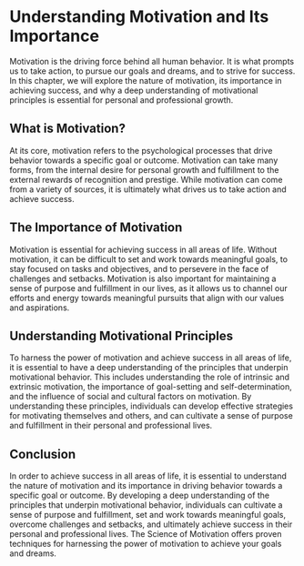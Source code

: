 Understanding Motivation and Its Importance
====================================================================

Motivation is the driving force behind all human behavior. It is what prompts us to take action, to pursue our goals and dreams, and to strive for success. In this chapter, we will explore the nature of motivation, its importance in achieving success, and why a deep understanding of motivational principles is essential for personal and professional growth.

What is Motivation?
-------------------

At its core, motivation refers to the psychological processes that drive behavior towards a specific goal or outcome. Motivation can take many forms, from the internal desire for personal growth and fulfillment to the external rewards of recognition and prestige. While motivation can come from a variety of sources, it is ultimately what drives us to take action and achieve success.

The Importance of Motivation
----------------------------

Motivation is essential for achieving success in all areas of life. Without motivation, it can be difficult to set and work towards meaningful goals, to stay focused on tasks and objectives, and to persevere in the face of challenges and setbacks. Motivation is also important for maintaining a sense of purpose and fulfillment in our lives, as it allows us to channel our efforts and energy towards meaningful pursuits that align with our values and aspirations.

Understanding Motivational Principles
-------------------------------------

To harness the power of motivation and achieve success in all areas of life, it is essential to have a deep understanding of the principles that underpin motivational behavior. This includes understanding the role of intrinsic and extrinsic motivation, the importance of goal-setting and self-determination, and the influence of social and cultural factors on motivation. By understanding these principles, individuals can develop effective strategies for motivating themselves and others, and can cultivate a sense of purpose and fulfillment in their personal and professional lives.

Conclusion
----------

In order to achieve success in all areas of life, it is essential to understand the nature of motivation and its importance in driving behavior towards a specific goal or outcome. By developing a deep understanding of the principles that underpin motivational behavior, individuals can cultivate a sense of purpose and fulfillment, set and work towards meaningful goals, overcome challenges and setbacks, and ultimately achieve success in their personal and professional lives. The Science of Motivation offers proven techniques for harnessing the power of motivation to achieve your goals and dreams.
